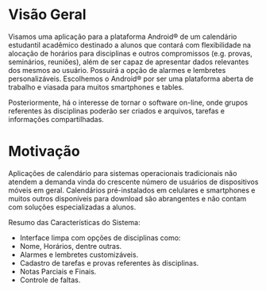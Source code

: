 # Visão Geral

Visamos uma aplicação para a plataforma Android® de um calendário estudantil acadêmico destinado a alunos que contará com flexibilidade na alocação de horários para disciplinas e outros compromissos (e.g. provas, seminários, reuniões), além de ser capaz de apresentar dados relevantes dos mesmos ao usuário. Possuirá a opção de alarmes e lembretes personalizáveis. Escolhemos o Android® por ser uma plataforma aberta de trabalho e viasada para muitos smartphones e tables.

Posteriormente, há o interesse de tornar o software on-line, onde grupos referentes às disciplinas poderão ser criados e arquivos, tarefas e informações compartilhadas.

# Motivação

Aplicações de calendário para sistemas operacionais tradicionais não atendem a demanda vinda do crescente número de usuários de dispositivos móveis em geral. Calendários pré-instalados em celulares e smartphones e muitos outros disponíveis para download são abrangentes e não contam com soluções especializadas a alunos.

Resumo das Características do Sistema:

- Interface limpa com opções de disciplinas como:
 - Nome, Horários, dentre outras.
- Alarmes e lembretes customizáveis.
- Cadastro de tarefas e provas referentes às disciplinas.
- Notas Parciais e Finais.
- Controle de faltas.
